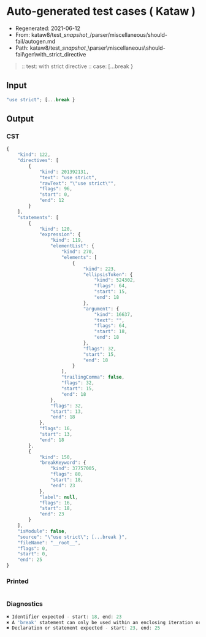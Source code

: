 # Auto-generated test cases ( Kataw )
- Regenerated: 2021-06-12
- From: kataw8/test\__snapshot__/parser/miscellaneous/should-fail/autogen.md
- Path: kataw8/test\__snapshot__\parser\miscellaneous\should-fail\gen\with_strict_directive
> :: test: with strict directive
> :: case: [...break }
## Input

`````js
"use strict"; [...break }
`````
## Output

### CST

```javascript
{
    "kind": 122,
    "directives": [
        {
            "kind": 201392131,
            "text": "use strict",
            "rawText": "\"use strict\"",
            "flags": 96,
            "start": 0,
            "end": 12
        }
    ],
    "statements": [
        {
            "kind": 120,
            "expression": {
                "kind": 119,
                "elementList": {
                    "kind": 270,
                    "elements": [
                        {
                            "kind": 223,
                            "ellipsisToken": {
                                "kind": 524302,
                                "flags": 64,
                                "start": 15,
                                "end": 18
                            },
                            "argument": {
                                "kind": 16637,
                                "text": "",
                                "flags": 64,
                                "start": 18,
                                "end": 18
                            },
                            "flags": 32,
                            "start": 15,
                            "end": 18
                        }
                    ],
                    "trailingComma": false,
                    "flags": 32,
                    "start": 15,
                    "end": 18
                },
                "flags": 32,
                "start": 13,
                "end": 18
            },
            "flags": 16,
            "start": 13,
            "end": 18
        },
        {
            "kind": 150,
            "breakKeyword": {
                "kind": 37757005,
                "flags": 80,
                "start": 18,
                "end": 23
            },
            "label": null,
            "flags": 16,
            "start": 18,
            "end": 23
        }
    ],
    "isModule": false,
    "source": "\"use strict\"; [...break }",
    "fileName": "__root__",
    "flags": 0,
    "start": 0,
    "end": 25
}
```

### Printed

```javascript

```

### Diagnostics

```javascript
✖ Identifier expected - start: 18, end: 23
✖ A 'break' statement can only be used within an enclosing iteration or switch statement. - start: 23, end: 25
✖ Declaration or statement expected - start: 23, end: 25

```

